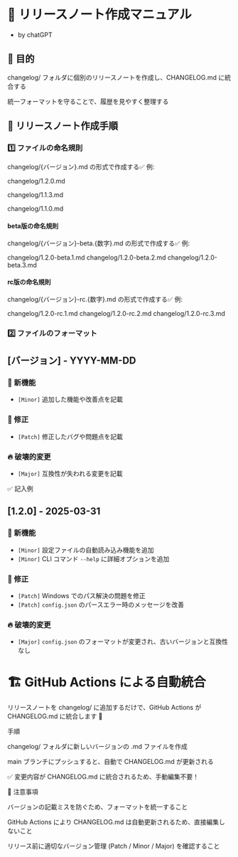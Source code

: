 # 📖 リリースノート作成マニュアル

- by chatGPT

## 🎯 目的

changelog/ フォルダに個別のリリースノートを作成し、CHANGELOG.md に統合する

統一フォーマットを守ることで、履歴を見やすく整理する

## 📝 リリースノート作成手順

### 1️⃣ ファイルの命名規則

changelog/{バージョン}.md の形式で作成する✅ 例:

changelog/1.2.0.md

changelog/1.1.3.md

changelog/1.1.0.md

#### beta版の命名規則

changelog/{バージョン}-beta.{数字}.md の形式で作成する✅ 例:

changelog/1.2.0-beta.1.md
changelog/1.2.0-beta.2.md
changelog/1.2.0-beta.3.md

#### rc版の命名規則

changelog/{バージョン}-rc.{数字}.md の形式で作成する✅ 例:

changelog/1.2.0-rc.1.md
changelog/1.2.0-rc.2.md
changelog/1.2.0-rc.3.md

### 2️⃣ ファイルのフォーマット

## [バージョン] - YYYY-MM-DD

### 🚀 新機能

- `[Minor]` 追加した機能や改善点を記載

### 🐛 修正

- `[Patch]` 修正したバグや問題点を記載

### 🔥 破壊的変更

- `[Major]` 互換性が失われる変更を記載

✅ 記入例

## [1.2.0] - 2025-03-31

### 🚀 新機能

- `[Minor]` 設定ファイルの自動読み込み機能を追加
- `[Minor]` CLI コマンド `--help` に詳細オプションを追加

### 🐛 修正

- `[Patch]` Windows でのパス解決の問題を修正
- `[Patch]` `config.json` のパースエラー時のメッセージを改善

### 🔥 破壊的変更

- `[Major]` `config.json` のフォーマットが変更され、古いバージョンと互換性なし

# 🏗 GitHub Actions による自動統合

リリースノートを changelog/ に追加するだけで、GitHub Actions が CHANGELOG.md に統合します 🚀

手順

changelog/ フォルダに新しいバージョンの .md ファイルを作成

main ブランチにプッシュすると、自動で CHANGELOG.md が更新される

✅ 変更内容が CHANGELOG.md に統合されるため、手動編集不要！

📌 注意事項

バージョンの記載ミスを防ぐため、フォーマットを統一すること

GitHub Actions により CHANGELOG.md は自動更新されるため、直接編集しないこと

リリース前に適切なバージョン管理 (Patch / Minor / Major) を確認すること
